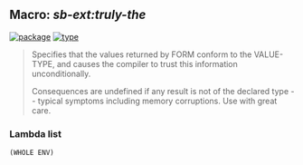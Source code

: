 ## Macro: ***sb-ext:truly-the***
[![package](https://img.shields.io/badge/Package-SB--EXT-5f9ea0.svg?style=social&colorA=999999)](../) [![type](https://img.shields.io/badge/Type-Macro-5f9ea0.svg?style=social&colorA=999999)](../#macro) 

> Specifies that the values returned by FORM conform to the
> VALUE-TYPE, and causes the compiler to trust this information
> unconditionally.
> 
> Consequences are undefined if any result is not of the declared type
> -- typical symptoms including memory corruptions. Use with great
> care.

### Lambda list
```
(WHOLE ENV)
```
